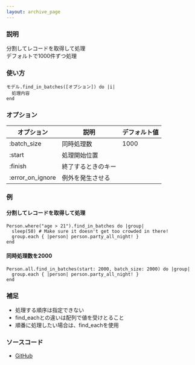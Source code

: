 ```yaml
---
layout: archive_page
---
```

### 説明
分割してレコードを取得して処理  
デフォルトで1000件ずつ処理

### 使い方
    モデル.find_in_batches([オプション]) do |i|
      処理内容
    end

### オプション

オプション            | 説明         | デフォルト値
-----------------|------------|-------
:batch_size      | 同時処理数   | 1000
:start           | 処理開始位置 |
:finish          | 終了するときのキー  |
:error_on_ignore | 例外を発生させる |

### 例
#### 分割してレコードを取得して処理
    Person.where("age > 21").find_in_batches do |group|
      sleep(50) # Make sure it doesn't get too crowded in there!
      group.each { |person| person.party_all_night! }
    end

#### 同時処理数を2000
    Person.all.find_in_batches(start: 2000, batch_size: 2000) do |group|
      group.each { |person| person.party_all_night! }
    end

### 補足
* 処理する順序は指定できない
* find_eachとの違いは配列で値を受けとること
* 順番に処理したい場合は、find_eachを使用

### ソースコード
* [GitHub](https://github.com/rails/rails/blob/ac30e389ecfa0e26e3d44c1eda8488ddf63b3ecc/activerecord/lib/active_record/relation/batches.rb#L126)